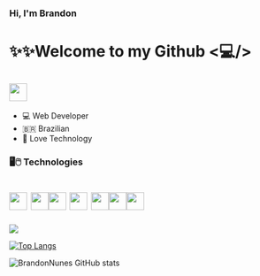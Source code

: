 ###  Hi, I'm Brandon

# ✨✨Welcome to my Github <💻/>
  
## <a href="https://www.linkedin.com/in/brandon-alves-69401320b/" target=blank><img src="https://cdn.jsdelivr.net/gh/devicons/devicon/icons/linkedin/linkedin-original.svg" width="32px" heiht="32px"></a>
  
  
  <ul>
    <li>💻 Web Developer</li>
     <li>🇧🇷 Brazilian</li>
     <li>💙 Love Technology</li>
     
  
  </ul>
  
  ### 🖥️🖱️ Technologies

# <img src="https://cdn.jsdelivr.net/gh/devicons/devicon/icons/javascript/javascript-original.svg" width="32px" heiht="32px"> <img src="https://cdn.jsdelivr.net/gh/devicons/devicon/icons/css3/css3-original-wordmark.svg" width="32px" heiht="32px"><img src="https://cdn.jsdelivr.net/gh/devicons/devicon/icons/html5/html5-original-wordmark.svg" width="32px" heiht="32px"> <img src="https://cdn.jsdelivr.net/gh/devicons/devicon/icons/bootstrap/bootstrap-plain.svg" width="32px" heiht="32px"> <img src="https://cdn.jsdelivr.net/gh/devicons/devicon/icons/react/react-original-wordmark.svg" width="32px" heiht="32px"><img><img src="https://cdn.jsdelivr.net/gh/devicons/devicon/icons/angularjs/angularjs-plain.svg" width="32px" heiht="32px"><img><img src="https://cdn.jsdelivr.net/gh/devicons/devicon/icons/typescript/typescript-original.svg" width="32px" heiht="32px"><img>
<img src="https://cdn.jsdelivr.net/gh/devicons/devicon/icons/nodejs/nodejs-original-wordmark.svg" />
          


[![Top Langs](https://github-readme-stats.vercel.app/api/top-langs/?username=BrandonNunes)](https://github.com/anuraghazra/github-readme-stats)
  
  
  ![BrandonNunes GitHub stats](https://github-readme-stats.vercel.app/api?username=BrandonNunes&show_icons=true&theme=radical)



  
<!--
**BrandonNunes/BrandonNunes** is a ✨ _special_ ✨ repository because its `README.md` (this file) appears on your GitHub profile.

Here are some ideas to get you started:

- 🔭 I’m currently working on ...
- 🌱 I’m currently learning ...
- 👯 I’m looking to collaborate on ...
- 🤔 I’m looking for help with ...
- 💬 Ask me about ...
- 📫 How to reach me: ...
- 😄 Pronouns: ...
- ⚡ Fun fact: ...
-->

